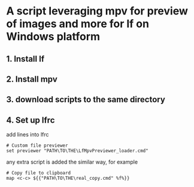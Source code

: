 # A script leveraging mpv for preview of images and more for **lf** on Windows platform
## 1. Install lf
## 2. Install mpv
## 3. download scripts to the same directory
## 4. Set up lfrc
add lines into lfrc

```
# Custom file previewer
set previewer "PATH\TO\THE\LfMpvPreviewer_loader.cmd"
```

any extra script is added the similar way, for example 
```
# Copy file to clipboard
map <c-c> ${{"PATH\TO\THE\real_copy.cmd" %f%}}
```
